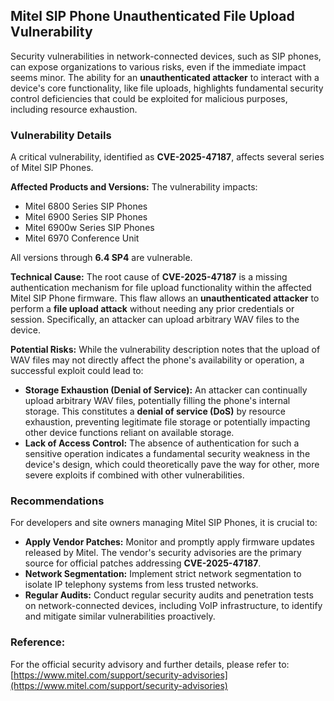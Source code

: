 ## Mitel SIP Phone Unauthenticated File Upload Vulnerability

Security vulnerabilities in network-connected devices, such as SIP phones, can expose organizations to various risks, even if the immediate impact seems minor. The ability for an **unauthenticated attacker** to interact with a device's core functionality, like file uploads, highlights fundamental security control deficiencies that could be exploited for malicious purposes, including resource exhaustion.

### Vulnerability Details

A critical vulnerability, identified as **CVE-2025-47187**, affects several series of Mitel SIP Phones.

**Affected Products and Versions:**
The vulnerability impacts:

*   Mitel 6800 Series SIP Phones
*   Mitel 6900 Series SIP Phones
*   Mitel 6900w Series SIP Phones
*   Mitel 6970 Conference Unit

All versions through **6.4 SP4** are vulnerable.

**Technical Cause:**
The root cause of **CVE-2025-47187** is a missing authentication mechanism for file upload functionality within the affected Mitel SIP Phone firmware. This flaw allows an **unauthenticated attacker** to perform a **file upload attack** without needing any prior credentials or session. Specifically, an attacker can upload arbitrary WAV files to the device.

**Potential Risks:**
While the vulnerability description notes that the upload of WAV files may not directly affect the phone's availability or operation, a successful exploit could lead to:

*   **Storage Exhaustion (Denial of Service):** An attacker can continually upload arbitrary WAV files, potentially filling the phone's internal storage. This constitutes a **denial of service (DoS)** by resource exhaustion, preventing legitimate file storage or potentially impacting other device functions reliant on available storage.
*   **Lack of Access Control:** The absence of authentication for such a sensitive operation indicates a fundamental security weakness in the device's design, which could theoretically pave the way for other, more severe exploits if combined with other vulnerabilities.

### Recommendations

For developers and site owners managing Mitel SIP Phones, it is crucial to:

*   **Apply Vendor Patches:** Monitor and promptly apply firmware updates released by Mitel. The vendor's security advisories are the primary source for official patches addressing **CVE-2025-47187**.
*   **Network Segmentation:** Implement strict network segmentation to isolate IP telephony systems from less trusted networks.
*   **Regular Audits:** Conduct regular security audits and penetration tests on network-connected devices, including VoIP infrastructure, to identify and mitigate similar vulnerabilities proactively.

### Reference:

For the official security advisory and further details, please refer to:
[https://www.mitel.com/support/security-advisories](https://www.mitel.com/support/security-advisories)